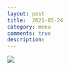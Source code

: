 ```yaml
---
layout: post
title:  2021-05-24
category: menu
comments: true
description: 
---
```


![]({{site.baseurl}}/assets/menu/{{page.title}}.png)